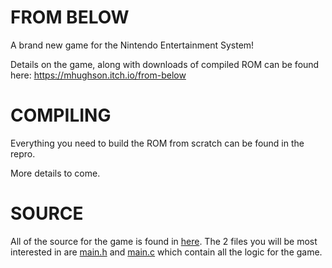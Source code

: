 # FROM BELOW

A brand new game for the Nintendo Entertainment System!

Details on the game, along with downloads of compiled ROM can be found here: https://mhughson.itch.io/from-below

# COMPILING

Everything you need to build the ROM from scratch can be found in the repro.

More details to come.

# SOURCE

All of the source for the game is found in [here](game/). The 2 files you will be most interested in are [main.h](game/main.h) and [main.c](game/main.c) which contain all the logic for the game.
